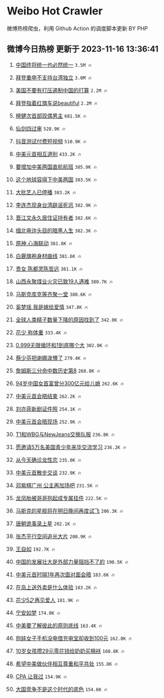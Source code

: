 # Weibo Hot Crawler 



微博热榜爬虫，利用 Github Action 的调度脚本更新 BY PHP 


## 微博今日热榜 更新于 2023-11-16 13:36:41 
1. [中国终将统一也必然统一](https://s.weibo.com/weibo?q=%23%E4%B8%AD%E5%9B%BD%E7%BB%88%E5%B0%86%E7%BB%9F%E4%B8%80%E4%B9%9F%E5%BF%85%E7%84%B6%E7%BB%9F%E4%B8%80%23&t=31&band_rank=1&Refer=top) `3.5M 🔥` 

1. [拜登重申不支持台湾独立](https://s.weibo.com/weibo?q=%23%E6%8B%9C%E7%99%BB%E9%87%8D%E7%94%B3%E4%B8%8D%E6%94%AF%E6%8C%81%E5%8F%B0%E6%B9%BE%E7%8B%AC%E7%AB%8B%23&t=31&band_rank=2&Refer=top) `3.0M 🔥` 

1. [美国不要有打压遏制中国的打算](https://s.weibo.com/weibo?q=%23%E7%BE%8E%E5%9B%BD%E4%B8%8D%E8%A6%81%E6%9C%89%E6%89%93%E5%8E%8B%E9%81%8F%E5%88%B6%E4%B8%AD%E5%9B%BD%E7%9A%84%E6%89%93%E7%AE%97%23&t=31&band_rank=3&Refer=top) `2.2M 🔥` 

1. [拜登指着红旗车说beautiful](https://s.weibo.com/weibo?q=%23%E6%8B%9C%E7%99%BB%E6%8C%87%E7%9D%80%E7%BA%A2%E6%97%97%E8%BD%A6%E8%AF%B4beautiful%23&t=31&band_rank=4&Refer=top) `2.2M 🔥` 

1. [檀健次首部现偶男主](https://s.weibo.com/weibo?q=%23%E6%AA%80%E5%81%A5%E6%AC%A1%E9%A6%96%E9%83%A8%E7%8E%B0%E5%81%B6%E7%94%B7%E4%B8%BB%23&t=31&band_rank=5&Refer=top) `681.5K 🔥` 

1. [仙剑四过审](https://s.weibo.com/weibo?q=%23%E4%BB%99%E5%89%91%E5%9B%9B%E8%BF%87%E5%AE%A1%23&t=31&band_rank=6&Refer=top) `528.9K 🔥` 

1. [抖音测试付费短视频](https://s.weibo.com/weibo?q=%23%E6%8A%96%E9%9F%B3%E6%B5%8B%E8%AF%95%E4%BB%98%E8%B4%B9%E7%9F%AD%E8%A7%86%E9%A2%91%23&t=31&band_rank=7&Refer=top) `510.9K 🔥` 

1. [中美元首相互道别](https://s.weibo.com/weibo?q=%23%E4%B8%AD%E7%BE%8E%E5%85%83%E9%A6%96%E7%9B%B8%E4%BA%92%E9%81%93%E5%88%AB%23&t=31&band_rank=8&Refer=top) `433.2K 🔥` 

1. [要增加中美两国直航航班](https://s.weibo.com/weibo?q=%23%E8%A6%81%E5%A2%9E%E5%8A%A0%E4%B8%AD%E7%BE%8E%E4%B8%A4%E5%9B%BD%E7%9B%B4%E8%88%AA%E8%88%AA%E7%8F%AD%23&t=31&band_rank=9&Refer=top) `385.9K 🔥` 

1. [这个地球容得下中美两国](https://s.weibo.com/weibo?q=%23%E8%BF%99%E4%B8%AA%E5%9C%B0%E7%90%83%E5%AE%B9%E5%BE%97%E4%B8%8B%E4%B8%AD%E7%BE%8E%E4%B8%A4%E5%9B%BD%23&t=31&band_rank=10&Refer=top) `383.5K 🔥` 

1. [大批艺人已停播](https://s.weibo.com/weibo?q=%23%E5%A4%A7%E6%89%B9%E8%89%BA%E4%BA%BA%E5%B7%B2%E5%81%9C%E6%92%AD%23&t=31&band_rank=11&Refer=top) `383.2K 🔥` 

1. [李连杰现身台湾辟谣死讯](https://s.weibo.com/weibo?q=%23%E6%9D%8E%E8%BF%9E%E6%9D%B0%E7%8E%B0%E8%BA%AB%E5%8F%B0%E6%B9%BE%E8%BE%9F%E8%B0%A3%E6%AD%BB%E8%AE%AF%23&t=31&band_rank=12&Refer=top) `382.9K 🔥` 

1. [晋江文永久居住证持有者](https://s.weibo.com/weibo?q=%E6%99%8B%E6%B1%9F%E6%96%87%E6%B0%B8%E4%B9%85%E5%B1%85%E4%BD%8F%E8%AF%81%E6%8C%81%E6%9C%89%E8%80%85&t=31&band_rank=13&Refer=top) `382.6K 🔥` 

1. [缅北电诈头目的暗黑人生](https://s.weibo.com/weibo?q=%23%E7%BC%85%E5%8C%97%E7%94%B5%E8%AF%88%E5%A4%B4%E7%9B%AE%E7%9A%84%E6%9A%97%E9%BB%91%E4%BA%BA%E7%94%9F%23&t=31&band_rank=14&Refer=top) `382.3K 🔥` 

1. [原神 心海联动](https://s.weibo.com/weibo?q=%23%E5%8E%9F%E7%A5%9E%20%E5%BF%83%E6%B5%B7%E8%81%94%E5%8A%A8%23&t=31&band_rank=15&Refer=top) `381.8K 🔥` 

1. [白鹿旗袍身材曲线](https://s.weibo.com/weibo?q=%23%E7%99%BD%E9%B9%BF%E6%97%97%E8%A2%8D%E8%BA%AB%E6%9D%90%E6%9B%B2%E7%BA%BF%23&t=31&band_rank=16&Refer=top) `381.6K 🔥` 

1. [贵女 陈都灵陈哲远](https://s.weibo.com/weibo?q=%E8%B4%B5%E5%A5%B3%20%E9%99%88%E9%83%BD%E7%81%B5%E9%99%88%E5%93%B2%E8%BF%9C&t=31&band_rank=17&Refer=top) `381.1K 🔥` 

1. [山西永聚煤业火灾已致19人遇难](https://s.weibo.com/weibo?q=%23%E5%B1%B1%E8%A5%BF%E6%B0%B8%E8%81%9A%E7%85%A4%E4%B8%9A%E7%81%AB%E7%81%BE%E5%B7%B2%E8%87%B419%E4%BA%BA%E9%81%87%E9%9A%BE%23&t=31&band_rank=18&Refer=top) `380.7K 🔥` 

1. [马斯克库克等齐聚一堂](https://s.weibo.com/weibo?q=%23%E9%A9%AC%E6%96%AF%E5%85%8B%E5%BA%93%E5%85%8B%E7%AD%89%E9%BD%90%E8%81%9A%E4%B8%80%E5%A0%82%23&t=31&band_rank=19&Refer=top) `380.6K 🔥` 

1. [奚梦瑶 我是嫁给爱情](https://s.weibo.com/weibo?q=%E5%A5%9A%E6%A2%A6%E7%91%B6%20%E6%88%91%E6%98%AF%E5%AB%81%E7%BB%99%E7%88%B1%E6%83%85&t=31&band_rank=20&Refer=top) `347.8K 🔥` 

1. [全球人类精子数量下降的原因找到了](https://s.weibo.com/weibo?q=%23%E5%85%A8%E7%90%83%E4%BA%BA%E7%B1%BB%E7%B2%BE%E5%AD%90%E6%95%B0%E9%87%8F%E4%B8%8B%E9%99%8D%E7%9A%84%E5%8E%9F%E5%9B%A0%E6%89%BE%E5%88%B0%E4%BA%86%23&t=31&band_rank=21&Refer=top) `342.0K 🔥` 

1. [花少 称体重](https://s.weibo.com/weibo?q=%E8%8A%B1%E5%B0%91%20%E7%A7%B0%E4%BD%93%E9%87%8D&t=31&band_rank=22&Refer=top) `333.4K 🔥` 

1. [0.999无限循环和1到底哪个大](https://s.weibo.com/weibo?q=%230.999%E6%97%A0%E9%99%90%E5%BE%AA%E7%8E%AF%E5%92%8C1%E5%88%B0%E5%BA%95%E5%93%AA%E4%B8%AA%E5%A4%A7%23&t=31&band_rank=23&Refer=top) `302.0K 🔥` 

1. [蔡少芬把谢娜泼懵了](https://s.weibo.com/weibo?q=%23%E8%94%A1%E5%B0%91%E8%8A%AC%E6%8A%8A%E8%B0%A2%E5%A8%9C%E6%B3%BC%E6%87%B5%E4%BA%86%23&t=31&band_rank=24&Refer=top) `279.4K 🔥` 

1. [詹姆斯三分命中数历史第8](https://s.weibo.com/weibo?q=%23%E8%A9%B9%E5%A7%86%E6%96%AF%E4%B8%89%E5%88%86%E5%91%BD%E4%B8%AD%E6%95%B0%E5%8E%86%E5%8F%B2%E7%AC%AC8%23&t=31&band_rank=25&Refer=top) `268.8K 🔥` 

1. [94岁中国女首富曾分300亿元给儿媳](https://s.weibo.com/weibo?q=%2394%E5%B2%81%E4%B8%AD%E5%9B%BD%E5%A5%B3%E9%A6%96%E5%AF%8C%E6%9B%BE%E5%88%86300%E4%BA%BF%E5%85%83%E7%BB%99%E5%84%BF%E5%AA%B3%23&t=31&band_rank=26&Refer=top) `262.6K 🔥` 

1. [中美元首会晤结束](https://s.weibo.com/weibo?q=%23%E4%B8%AD%E7%BE%8E%E5%85%83%E9%A6%96%E4%BC%9A%E6%99%A4%E7%BB%93%E6%9D%9F%23&t=31&band_rank=27&Refer=top) `262.2K 🔥` 

1. [刘亦菲新剧证件照](https://s.weibo.com/weibo?q=%23%E5%88%98%E4%BA%A6%E8%8F%B2%E6%96%B0%E5%89%A7%E8%AF%81%E4%BB%B6%E7%85%A7%23&t=31&band_rank=28&Refer=top) `254.1K 🔥` 

1. [中美元首会晤现场](https://s.weibo.com/weibo?q=%23%E4%B8%AD%E7%BE%8E%E5%85%83%E9%A6%96%E4%BC%9A%E6%99%A4%E7%8E%B0%E5%9C%BA%23&t=31&band_rank=29&Refer=top) `252.9K 🔥` 

1. [T1和WBG与NewJeans交换队服](https://s.weibo.com/weibo?q=T1%E5%92%8CWBG%E4%B8%8ENewJeans%E4%BA%A4%E6%8D%A2%E9%98%9F%E6%9C%8D&t=31&band_rank=30&Refer=top) `236.8K 🔥` 

1. [愿邀请5万名美国青少年来华交流学习](https://s.weibo.com/weibo?q=%23%E6%84%BF%E9%82%80%E8%AF%B75%E4%B8%87%E5%90%8D%E7%BE%8E%E5%9B%BD%E9%9D%92%E5%B0%91%E5%B9%B4%E6%9D%A5%E5%8D%8E%E4%BA%A4%E6%B5%81%E5%AD%A6%E4%B9%A0%23&t=31&band_rank=31&Refer=top) `236.2K 🔥` 

1. [从今天确诊龙性恋](https://s.weibo.com/weibo?q=%E4%BB%8E%E4%BB%8A%E5%A4%A9%E7%A1%AE%E8%AF%8A%E9%BE%99%E6%80%A7%E6%81%8B&t=31&band_rank=32&Refer=top) `235.0K 🔥` 

1. [中美元首散步交谈](https://s.weibo.com/weibo?q=%23%E4%B8%AD%E7%BE%8E%E5%85%83%E9%A6%96%E6%95%A3%E6%AD%A5%E4%BA%A4%E8%B0%88%23&t=31&band_rank=33&Refer=top) `232.9K 🔥` 

1. [邓紫棋广州 公主再加场吧](https://s.weibo.com/weibo?q=%E9%82%93%E7%B4%AB%E6%A3%8B%E5%B9%BF%E5%B7%9E%20%E5%85%AC%E4%B8%BB%E5%86%8D%E5%8A%A0%E5%9C%BA%E5%90%A7&t=31&band_rank=34&Refer=top) `231.5K 🔥` 

1. [龙凤胎被哥哥抱起成专属挂件](https://s.weibo.com/weibo?q=%23%E9%BE%99%E5%87%A4%E8%83%8E%E8%A2%AB%E5%93%A5%E5%93%A5%E6%8A%B1%E8%B5%B7%E6%88%90%E4%B8%93%E5%B1%9E%E6%8C%82%E4%BB%B6%23&t=31&band_rank=35&Refer=top) `222.5K 🔥` 

1. [马斯克的星舰将在明日晚间再度试飞](https://s.weibo.com/weibo?q=%23%E9%A9%AC%E6%96%AF%E5%85%8B%E7%9A%84%E6%98%9F%E8%88%B0%E5%B0%86%E5%9C%A8%E6%98%8E%E6%97%A5%E6%99%9A%E9%97%B4%E5%86%8D%E5%BA%A6%E8%AF%95%E9%A3%9E%23&t=31&band_rank=36&Refer=top) `206.3K 🔥` 

1. [唐朝诡事录上星](https://s.weibo.com/weibo?q=%23%E5%94%90%E6%9C%9D%E8%AF%A1%E4%BA%8B%E5%BD%95%E4%B8%8A%E6%98%9F%23&t=31&band_rank=37&Refer=top) `202.1K 🔥` 

1. [张杰平行空间追光大片](https://s.weibo.com/weibo?q=%23%E5%BC%A0%E6%9D%B0%E5%B9%B3%E8%A1%8C%E7%A9%BA%E9%97%B4%E8%BF%BD%E5%85%89%E5%A4%A7%E7%89%87%23&t=31&band_rank=38&Refer=top) `200.9K 🔥` 

1. [王自如](https://s.weibo.com/weibo?q=%E7%8E%8B%E8%87%AA%E5%A6%82&t=31&band_rank=39&Refer=top) `192.7K 🔥` 

1. [中国的发展壮大是外部力量阻挡不了的](https://s.weibo.com/weibo?q=%23%E4%B8%AD%E5%9B%BD%E7%9A%84%E5%8F%91%E5%B1%95%E5%A3%AE%E5%A4%A7%E6%98%AF%E5%A4%96%E9%83%A8%E5%8A%9B%E9%87%8F%E9%98%BB%E6%8C%A1%E4%B8%8D%E4%BA%86%E7%9A%84%23&t=31&band_rank=40&Refer=top) `190.5K 🔥` 

1. [中美元首时隔1年再次面对面会晤](https://s.weibo.com/weibo?q=%23%E4%B8%AD%E7%BE%8E%E5%85%83%E9%A6%96%E6%97%B6%E9%9A%941%E5%B9%B4%E5%86%8D%E6%AC%A1%E9%9D%A2%E5%AF%B9%E9%9D%A2%E4%BC%9A%E6%99%A4%23&t=31&band_rank=41&Refer=top) `183.6K 🔥` 

1. [在岛上送外卖是什么体验](https://s.weibo.com/weibo?q=%23%E5%9C%A8%E5%B2%9B%E4%B8%8A%E9%80%81%E5%A4%96%E5%8D%96%E6%98%AF%E4%BB%80%E4%B9%88%E4%BD%93%E9%AA%8C%23&t=31&band_rank=42&Refer=top) `183.2K 🔥` 

1. [花少5之再见爱人](https://s.weibo.com/weibo?q=%23%E8%8A%B1%E5%B0%915%E4%B9%8B%E5%86%8D%E8%A7%81%E7%88%B1%E4%BA%BA%23&t=31&band_rank=43&Refer=top) `181.9K 🔥` 

1. [宁安如梦](https://s.weibo.com/weibo?q=%E5%AE%81%E5%AE%89%E5%A6%82%E6%A2%A6&t=31&band_rank=44&Refer=top) `174.0K 🔥` 

1. [中美要了解彼此的原则底线](https://s.weibo.com/weibo?q=%23%E4%B8%AD%E7%BE%8E%E8%A6%81%E4%BA%86%E8%A7%A3%E5%BD%BC%E6%AD%A4%E7%9A%84%E5%8E%9F%E5%88%99%E5%BA%95%E7%BA%BF%23&t=31&band_rank=45&Refer=top) `163.4K 🔥` 

1. [抱娃女子手机没电借充电宝却收到100元](https://s.weibo.com/weibo?q=%23%E6%8A%B1%E5%A8%83%E5%A5%B3%E5%AD%90%E6%89%8B%E6%9C%BA%E6%B2%A1%E7%94%B5%E5%80%9F%E5%85%85%E7%94%B5%E5%AE%9D%E5%8D%B4%E6%94%B6%E5%88%B0100%E5%85%83%23&t=31&band_rank=46&Refer=top) `162.8K 🔥` 

1. [10岁女孩攒29元零花钱给奶奶买棉袄](https://s.weibo.com/weibo?q=%2310%E5%B2%81%E5%A5%B3%E5%AD%A9%E6%94%9229%E5%85%83%E9%9B%B6%E8%8A%B1%E9%92%B1%E7%BB%99%E5%A5%B6%E5%A5%B6%E4%B9%B0%E6%A3%89%E8%A2%84%23&t=31&band_rank=47&Refer=top) `160.8K 🔥` 

1. [希望中美做伙伴相互尊重和平共处](https://s.weibo.com/weibo?q=%23%E5%B8%8C%E6%9C%9B%E4%B8%AD%E7%BE%8E%E5%81%9A%E4%BC%99%E4%BC%B4%E7%9B%B8%E4%BA%92%E5%B0%8A%E9%87%8D%E5%92%8C%E5%B9%B3%E5%85%B1%E5%A4%84%23&t=31&band_rank=48&Refer=top) `155.8K 🔥` 

1. [CPA 让我过](https://s.weibo.com/weibo?q=CPA%20%E8%AE%A9%E6%88%91%E8%BF%87&t=31&band_rank=49&Refer=top) `154.9K 🔥` 

1. [大国竞争不是这个时代的底色](https://s.weibo.com/weibo?q=%23%E5%A4%A7%E5%9B%BD%E7%AB%9E%E4%BA%89%E4%B8%8D%E6%98%AF%E8%BF%99%E4%B8%AA%E6%97%B6%E4%BB%A3%E7%9A%84%E5%BA%95%E8%89%B2%23&t=31&band_rank=50&Refer=top) `154.6K 🔥` 

